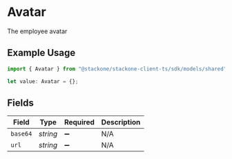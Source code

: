 # Avatar

The employee avatar

## Example Usage

```typescript
import { Avatar } from "@stackone/stackone-client-ts/sdk/models/shared";

let value: Avatar = {};
```

## Fields

| Field              | Type               | Required           | Description        |
| ------------------ | ------------------ | ------------------ | ------------------ |
| `base64`           | *string*           | :heavy_minus_sign: | N/A                |
| `url`              | *string*           | :heavy_minus_sign: | N/A                |